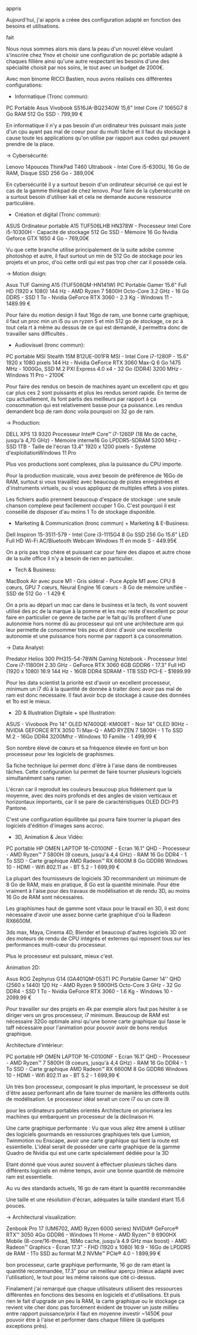 appris

Aujourd'hui, j'ai appris a créee des configuration adapté en fonction des besoins et utilisations. 

fait

Nous nous sommes alors mis dans la peau d'un nouvel élève voulant s'inscrire chez Ynov et choisir une configuration de pc portable adapté à chaques fillière ainsi qu'une autre respectant les besoins d'une des spécialité choisit par nos soins, le tout avec un budget de 2000€.

Avec mon binome RICCI Bastien, nous avons réalisés ces différentes configurations:

- Informatique (Tronc commun):

PC Portable Asus Vivobook S516JA-BQ2340W 15,6" Intel Core i7 1065G7 8 Go RAM 512 Go SSD - 799,99 € 

En informatique il n'y a pas besoin d'un ordinateur très puissant mais juste d'un cpu ayant pas mal de coeur pour du multi tâche et il faut du stockage à cause toute les applications qu'on utilise par rapport aux codes qui peuvent prendre de la place.

-> Cybersécurité:

Lenovo 14pouces ThinkPad T460 Ultrabook - Intel Core i5-6300U, 16 Go de RAM, Disque SSD 256 Go - 389,00€

En cybersécurité il y a surtout besoin d'un ordinateur sécurisé ce qui est le cas de la gamme thinkpad de chez lenovo. Pour faire de la cybersécurité on a surtout besoin d'utiliser kali et cela ne demande aucune ressource particulière.

- Création et digital (Tronc commun):

ASUS Ordinateur portable A15 TUF506LHB HN378W - Processeur Intel Core i5-10300H - Capacité de stockage 512 Go SSD - Mémoire 16 Go Nvidia Geforce GTX 1650 4 Go - 769,00€

Vu que cette branche utilise principalement de la suite adobe comme photoshop et autre, il faut surtout un min de 512 Go de stockage pour les projets et un proc, d'où cette ordi qui est pas trop cher car il possède cela.

-> Motion disign:

Asus TUF Gaming A15 (TUF506QM-HN141W)
PC Portable Gamer 15.6" Full HD (1920 x 1080) 144 Hz - AMD Ryzen 7 5800H Octo-Core 3.2 GHz - 16 Go DDR5 - SSD 1 To - Nvidia GeForce RTX 3060 - 2.3 Kg - Windows 11 - 1489.99 €

Pour faire du motion design il faut 16go de ram, une bonne carte graphique, il faut un proc min un i5 ou un ryzen 5 et min 512 go de stockage, ce pc à tout cela rt à même au dessus de ce qui est demandé, il permettra donc de travailler sans difficultés .

- Audiovisuel (tronc commun):

PC portable MSI Stealth 15M B12UE-001FR MSI - Intel Core i7-1280P - 15.6" 1920 x 1080 pixels 144 Hz - Nvidia GeForce RTX 3060 Max-Q 6 Go 1475 MHz - 1000Go, SSD M.2 PXI Express 4.0 x4 - 32 Go (DDR4) 3200 MHz  - Windows 11 Pro - 2100€

Pour faire des rendus on besoin de machines ayant un excellent cpu et gpu car plus ces 2 sont puissants et plus les rendus seront rapide. En terme de cpu actuellement, ils font partis des meilleurs par rapport à ça consommation qui est relativement basse pour ça puissance. Les rendus demandent bcp de ram donc voila pourquoi on 32 go de ram.

-> Production:

DELL XPS 13 9320
Processeur Intel® Core™ i7-1260P (18 Mo de cache, jusqu'à 4,70 GHz) - Mémoire interne16 Go LPDDR5-SDRAM 5200 MHz - SSD 1TB - Taille de l'écran 13.4" 1920 x 1200 pixels - Système d'exploitationWindows 11 Pro

Plus vos productions sont complexes, plus la puissance du CPU importe.

Pour la production musicale, vous avez besoin de préférence de 16Go de RAM, surtout si vous travaillez avec beaucoup de pistes enregistrées et d'instruments virtuels, ou si vous appliquez de multiples effets à vos pistes.

Les fichiers audio prennent beaucoup d'espace de stockage : une seule chanson complexe peut facilement occuper 1 Go. C'est pourquoi il est conseillé de disposer d'au moins 1 To de stockage disponible.

- Marketing & Communication (tronc commun) + Marketing & E-Business:

Dell Inspiron 15-3511-579 -
Intel Core i3-1115G4 8 Go SSD 256 Go 15.6" LED Full HD Wi-Fi AC/Bluetooth Webcam Windows 11 en mode S - 449.95€

On a pris pas trop chère et puissant car pour faire des diapos et autre chose de la suite office il n'y a besoin de rien en particulier.

- Tech & Business:


MacBook Air avec puce M1 - Gris sidéral - Puce Apple M1 avec CPU 8 cœurs, GPU 7 cœurs, Neural Engine 16 cœurs - 8 Go de mémoire unifiée - SSD de 512 Go - 1 429 €

On a pris au départ un mac car dans le business et la tech, ils vont souvent utilisé des pc de la marque à la pomme et les mac reste d'excellent pc pour faire en particulier ce genre de tache par le fait qu'ils profitent d'une autonomie hors norme dû au processeur qui ont une architecture arm qui leur permette de consommer très peu et donc d'avoir une excellente autonomie et une puissance hors norme par rapport à ça consommation.

-> Data Analyst:

Predator Helios 300 PH315-54-78WN Gaming Notebook - Processeur Intel Core i7-11800H 2.30 GHz - GeForce RTX 3060 6GB GDDR6 - 17.3" Full HD (1920 x 1080) 16:9 144 Hz - 16GB DDR4 SDRAM - 1TB SSD PCI-E - $1699.99

Pour les data scientist la priorité est d'avoir un excellent processeur, minimum un i7 dû à la quantité de donnée à traiter donc avoir pas mal de ram est donc necessaire. Il faut avoir bcp de stockage à cause des données et 1to est le mieux.

- 2D & Illustration Digitale + spé Illustration:

ASUS - Vivobook Pro 14" OLED N7400QE-KM008T - Noir
14" OLED 90Hz - NVIDIA GEFORCE RTX 3050 Ti Max-Q - AMD RYZEN 7 5800H - 1 To SSD M.2 - 16Go DDR4 3200Mhz - Windows 10 Famille - 1 499,99 €

Son nombre élevé de cœurs et sa fréquence élevée en font un bon processeur pour les logiciels de graphismes.

Sa fiche technique lui permet donc d'être à l'aise dans de nombreuses tâches. Cette configuration lui permet de faire tourner plusieurs logiciels simultanément sans ramer.

L'écran car il reproduit les couleurs beaucoup plus fidèlement que la moyenne, avec des noirs profonds et des angles de vision verticaux et horizontaux importants, car il se pare de caractéristiques OLED DCI-P3 Pantone.

C'est une configuration équilibrée qui pourra faire tourner la plupart des logiciels d'édition d'images sans accroc.

- 3D, Animation & Jeux Vidéo:

PC portable HP OMEN LAPTOP 16-C0100NF - Ecran 16.1" QHD - Processeur - AMD Ryzen™ 7 5800H (8 coeurs, jusqu'à 4,4 GHz) - RAM 16 Go DDR4 - 1 To SSD - Carte graphique AMD Radeon™ RX 6600M 8 Go GDDR6
Windows 10 - HDMI - Wifi 802.11 ax - BT 5.2 - 1 699,99 €

La plupart des fournisseurs de logiciels 3D recommandent un minimum de 8 Go de RAM, mais en pratique, 8 Go est la quantité minimale. Pour être vraiment à l'aise pour des travaux de modélisation et de rendu 3D, au moins 16 Go de RAM sont nécessaires.

Les graphismes haut de gamme sont vitaux pour le travail en 3D, il est donc nécessaire d'avoir une assez bonne carte graphique d'où la Radeon RX6600M.

3ds max, Maya, Cinema 4D, Blender et beaucoup d'autres logiciels 3D ont des moteurs de rendu de CPU intégrés et externes qui reposent tous sur les performances multi-cœur du processeur.

Plus le processeur est puissant, mieux c'est.

Animation 2D:

Asus ROG Zephyrus G14 (GA401QM-053T)
PC Portable Gamer 14'' QHD (2560 x 1440) 120 Hz - AMD Ryzen 9 5900HS Octo-Core 3 GHz - 32 Go DDR4 - SSD 1 To - Nvidia GeForce RTX 3060 - 1.6 Kg - Windows 10 - 2099.99 €

Pour travailler sur des projets en 4k par exemple alors faut pas hésiter à se diriger vers un gros processeur, i7 minimum.
Beaucoup de RAM est nécessaire 32Go optimale ainsi qu'une bonne carte graphique qui fasse le taff nécessaire pour l'animation pour pouvoir avoir de bons rendus graphique.

Architecture d'intérieur:

PC portable HP OMEN LAPTOP 16-C0100NF - Ecran 16.1" QHD - Processeur - AMD Ryzen™ 7 5800H (8 coeurs, jusqu'à 4,4 GHz) - RAM 16 Go DDR4 - 1 To SSD - Carte graphique AMD Radeon™ RX 6600M 8 Go GDDR6
Windows 10 - HDMI - Wifi 802.11 ax - BT 5.2 - 1 699,99 €

Un très bon processeur, composant le plus important, le processeur se doit d'être assez performant afin de faire tourner de manière les différents outils de modélisation. Le processeur idéal serait un core i7 ou un core i9.

pour les ordinateurs portables orientés Architecture on priorisera les machines qui embarquent un processeur de la déclinaison H.

Une carte graphique performante : Vu que vous allez être amené à utiliser des logiciels gourmands en ressources graphiques tels que Lumion, Twinmotion ou Enscape, avoir une carte graphique qui tient la route est essentielle. L'idéal serait de posséder une carte graphique de la gamme Quadro de Nvidia qui est une carte spécialement dédiée pour la 3D 

Etant donné que vous aurez souvent à effectuer plusieurs tâches dans différents logiciels en même temps, avoir une bonne quantité de mémoire ram est essentielle.

Au vu des standards actuels, 16 go de ram étant la quantité recommandée

Une taille et une résolution d'écran, adéquates la taille standard étant 15.6 pouces.

-> Architectural visualization:

Zenbook Pro 17 (UM6702, AMD Ryzen 6000 series)
NVIDIA® GeForce® RTX™ 3050 4Go GDDR6 - Windows 11 Home - AMD Ryzen™ 9 6900HX Mobile (8-core/16-thread, 16Mo cache, jusqu'à 4.9 GHz max boost) - AMD Radeon™ Graphics - Écran 17.3" - FHD (1920 x 1080) 16:9 - 16Go de LPDDR5 de RAM - 1To SSD au format M.2 NVMe™ PCIe® 4.0 - 1 899,99 €

bon processeur, carte graphique performante, 16 go de ram étant la quantité recommandée, 17.3" pour un meilleur aperçu (mieux adapté avec l'utilisation), le tout pour les même raisons que cité ci-dessus.



Finalament j'ai remarqué que chaque utilisateurs utilisent des ressources différentes en fonctions des besoins en logiciels et d'utilisations. Et puis rien le fait d'upgrade un peu la RAM, la carte graphique ou le stockage ça revient vite cher donc pas forcément évident de trouver un juste millieu entre rapport puissance/prix il faut en moyenne investir ~1450€ pour pouvoir être à l'aise et performer dans chaque fillière (à quelques exceptions près).

